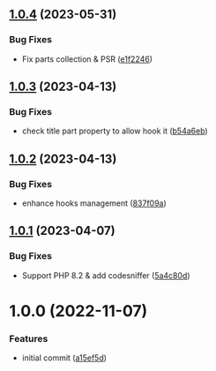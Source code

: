 ## [1.0.4](https://github.com/idetik/coretik-navigation/compare/v1.0.3...v1.0.4) (2023-05-31)


### Bug Fixes

* Fix parts collection & PSR ([e1f2246](https://github.com/idetik/coretik-navigation/commit/e1f22461acc7dc2cb503fcc845687c87fcceda87))

## [1.0.3](https://github.com/idetik/coretik-navigation/compare/v1.0.2...v1.0.3) (2023-04-13)


### Bug Fixes

* check title part property to allow hook it ([b54a6eb](https://github.com/idetik/coretik-navigation/commit/b54a6eb6ab18218af3b745a78dfb696ee45b1651))

## [1.0.2](https://github.com/idetik/coretik-navigation/compare/v1.0.1...v1.0.2) (2023-04-13)


### Bug Fixes

* enhance hooks management ([837f09a](https://github.com/idetik/coretik-navigation/commit/837f09a96bc6c3cc046325d3e23cd87b79993768))

## [1.0.1](https://github.com/idetik/coretik-navigation/compare/v1.0.0...v1.0.1) (2023-04-07)


### Bug Fixes

* Support PHP 8.2 & add codesniffer ([5a4c80d](https://github.com/idetik/coretik-navigation/commit/5a4c80d3431aa2f778b70934d94a16706950040b))

# 1.0.0 (2022-11-07)


### Features

* initial commit ([a15ef5d](https://github.com/idetik/coretik-navigation/commit/a15ef5d4be88e70b1db88d8c17f611e5f6bdfd56))
